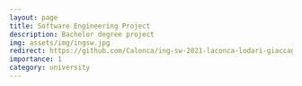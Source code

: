 ```yaml
---
layout: page
title: Software Engineering Project
description: Bachelor degree project
img: assets/img/ingsw.jpg
redirect: https://github.com/Calonca/ing-sw-2021-laconca-lodari-giaccaglia
importance: 1
category: university
---
```

